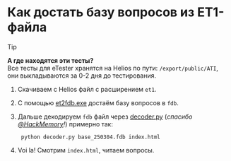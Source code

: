 # Как достать базу вопросов из ET1-файла

> [!TIP]
> **А где находятся эти тесты?** \
> Все тесты для eTester хранятся на Helios по пути: `/export/public/ATI`, они выкладываются за 0-2 дня до тестирования.

1. Скачиваем с Helios файл с расширением `et1`.
2. С помощью [et2fdb.exe](./et2fdb.exe) достаём базу вопросов в `fdb`.
3. Дальше декодируем `fdb` файл через [decoder.py](./decoder.py) (*спасибо [@HackMemory](https://github.com/HackMemory/fdb-parser)!*) примерно так:

        python decoder.py base_250304.fdb index.html
4. Voi la! Смотрим `index.html`, читаем вопросы.
